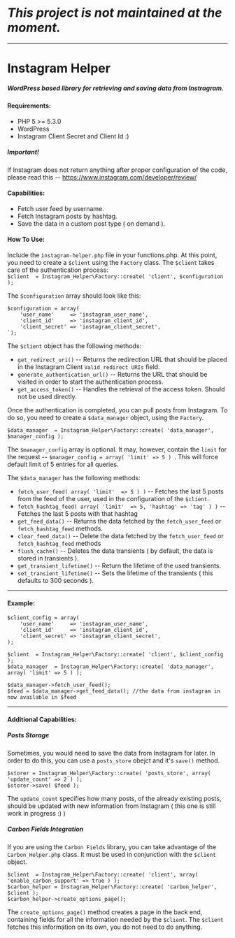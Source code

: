 # _This project is not maintained at the moment._ 

---

# Instagram Helper
##### WordPress based library for retrieving and saving data from Instragram.

#### Requirements:
  * PHP 5 >= 5.3.0
  * WordPress
  * Instagram Client Secret and Client Id :)

##### Important!  
If Instagram does not return anything after proper configuration of the code, please read this -- https://www.instagram.com/developer/review/

#### Capabilities:
  * Fetch user feed by username.
  * Fetch Instagram posts by hashtag.
  * Save the data in a custom post type ( on demand ). 

#### How To Use:
Include the `instagram-helper.php` file in your functions.php.
At this point, you need to create a `$client` using the `Factory` class. The `$client` takes care of the authentication process:  
`$client  = Instagram_Helper\Factory::create( 'client', $configuration );`  

The `$configuration` array should look like this:  
```
$configuration = array(  
    'user_name'     => 'instagram_user_name',  
    'client_id'     => 'instagram_client_id',  
    'client_secret' => 'instagram_client_secret',  
`);
```

The `$client` object has the following methods:  
  * `get_redirect_uri()` -- Returns the redirection URL that should be placed in the Instagram Client `Valid redirect URIs` field.
  * `generate_authentication_url()` -- Returns the URL that should be visited in order to start the authentication process.
  * `get_access_token()` -- Handles the retrieval of the access token. Should not be used directly.
  
Once the authentication is completed, you can pull posts from Instagram. To do so, you need to create a `$data_manager` object, using the `Factory`.  

`$data_manager  = Instagram_Helper\Factory::create( 'data_manager', $manager_config );`  

The `$manager_config` array is optional. It may, however, contain the `limit` for the request -- `$manager_config = array( 'limit' => 5 ) `. This will force default limit of 5 entries for all queries.

The `$data_manager` has the following methods:
  * `fetch_user_feed( array( 'limit'  => 5 ) )` -- Fetches the last 5 posts from the feed of the user, used in the configuration of the `$client`.
  * `fetch_hashtag_feed( array( 'limit'  => 5, 'hashtag' => 'tag' ) )` -- Fetches the last 5 posts with that hashtag
  * `get_feed_data()` -- Returns the data fetched by the `fetch_user_feed` or `fetch_hashtag_feed` methods.
  * `clear_feed_data()` -- Delete the data fetched by the `fetch_user_feed` or `fetch_hashtag_feed` methods
  * `flush_cache()` -- Deletes the data transients ( by default, the data is stored in transients ).
  * `get_transient_lifetime()` -- Return the lifetime of the used transients.
  * `set_transient_lifetime()` -- Sets the lifetime of the transients ( this defaults to 300 seconds ).

---
#### Example:
```
$client_config = array(
    'user_name'     => 'instagram_user_name',  
    'client_id'     => 'instagram_client_id',  
    'client_secret' => 'instagram_client_secret',
);

$client  = Instagram_Helper\Factory::create( 'client', $client_config );
$data_manager  = Instagram_Helper\Factory::create( 'data_manager', array( 'limit' => 5 ) );

$data_manager->fetch_user_feed();
$feed = $data_manager->get_feed_data(); //the data from instagram in now available in $feed
```
---
#### Additional Capabilities:
##### Posts Storage
Sometimes, you would need to save the data from Instagram for later. In order to do this, you can use a `posts_store` obejct and it's `save()` method.
```
$storer = Instagram_Helper\Factory::create( 'posts_store', array( 'update_count' => 2 ) );
$storer->save( $feed );
```
The `update_count` specifies how many posts, of the already existing posts, should be updated with new information from Instagram ( this one is still work in progress :) )

##### Carbon Fields Integration
If you are using the `Carbon Fields` library, you can take advantage of the `Carbon_Helper.php` class. It must be used in conjunction with the `$client` object. 
```
$client  = Instagram_Helper\Factory::create( 'client', array( 'enable_carbon_support' => true ) );
$carbon_helper = Instagram_Helper\Factory::create( 'carbon_helper', $client );
$carbon_helper->create_options_page();
```
The `create_options_page()` method creates a page in the back end, containing fields for all the information needed by the `$client`. The `$client` fetches this information on its own, you do not need to do anything.
